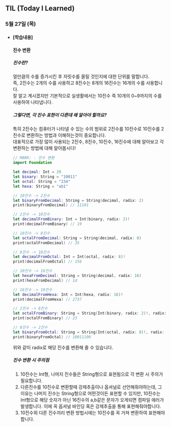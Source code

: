 ## TIL (Today I Learned)

### 5월 27일 (목)

- #### [학습내용]
  #### 진수 변환
    ##### 진수란?
    얼만큼의 수를 증가시킨 후 자릿수를 올릴 것인지에 대한 단위를 말합니다.   
    즉, 2진수는 2개의 수를 사용하고 8진수는 8개의 16진수는 16개의 수를 사용합니다.   
    잘 알고 계시겠지만 기본적으로 실생활에서는 10진수 즉 10개의 0~9까지의 수를 사용하여 나타냅니다.   
  
    ##### 그렇다면, 각 진수 표현이 다른데 왜 알아야 할까요?   
    특히 2진수는 컴퓨터가 나타낼 수 있는 수의 범위로 2진수를 10진수로 10진수를 2진수로 변환하는 방법과 이해하는것이 중요합니다.   
    대표적으로 가장 많이 사용되는 2진수, 8진수, 10진수, 16진수에 대해 알아보고 각 변환하는 방법에 대해 알아봅시다!   
    ```swift
    // MARK: - 진수 변환
    import Foundation
    
    let decimal: Int = 29
    let binary: String = "10011"
    let octal: String = "234"
    let hexa: String = "ab1"
    
    // 10진수 -> 2진수
    let binaryFromDecimal: String = String(decimal, radix: 2)
    print(binaryFromDecimal) // 11101
    
    // 2진수 -> 10진수
    let decimalFromBinary: Int = Int(binary, radix: 2)!
    print(decimalFromBinary) // 19
    
    // 10진수 -> 8진수
    let octalFromDecimal: String = String(decimal, radix: 8)
    print(octalFromDecimal) // 35
    
    // 8진수 -> 10진수
    let decimalFromOctal: Int = Int(octal, radix: 8)!
    print(decimalFromOctal) // 156
    
    // 10진수 -> 16진수
    let hexaFromDecimal: String = String(decimal, radix: 16)
    print(hexaFromDecimal) // 1d
    
    // 16진수 -> 10진수
    let decimalFromHexa: Int = Int(hexa, radix: 16)!
    print(decimalFromHexa) // 2737
    
    // 2진수 -> 8진수
    let octalFromBinary: String = String(Int(binary, radix: 2)!, radix: 8)
    print(octalFromBinary) // 23
    
    // 8진수 -> 2진수
    let binaryFromOctal: String = String(Int(octal, radix: 8)!, radix: 2)
    print(binaryFromOctal) // 10011100
    ```
    위와 같이 radix로 해당 진수를 변환해 줄 수 있습니다.   
    ##### 진수 변환 시 주의점   
    1. 10진수는 Int형, 나머지 진수들은 String형으로 표현됨으로 각 변환 시 주의가 필요합니다.   
    2. 다른진수를 10진수로 변환할때 강제추출이나 옵셔널로 선언해줘야하는데, 그 이유는 나머지 진수는 String형으로 어떤것이든 표현할 수 있지만, 10진수는 Int형으로 해당 숫자가 아닌 16진수의 a,b같은 문자가 오게되면 컴파일 에러가 발생합니다. 이에 꼭 옵셔널 바인딩 혹은 강제추출을 통해 표현해줘야합니다.   
    3. 10진수외 다른 진수끼리 변환 방법시에는 10진수를 꼭 거쳐 변환하여 표현해야합니다.   